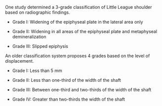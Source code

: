 One study determined a 3-grade classification of Little League shoulder based on radiographic findings.

- Grade I: Widening of the epiphyseal plate in the lateral area only

- Grade II: Widening in all areas of the epiphyseal plate and metaphyseal demineralization

- Grade III: Slipped epiphysis

An older classification system proposes 4 grades based on the level of displacement.

- Grade I: Less than 5 mm

- Grade II: Less than one-third of the width of the shaft

- Grade III: Between one-third and two-thirds of the width of the shaft

- Grade IV: Greater than two-thirds the width of the shaft